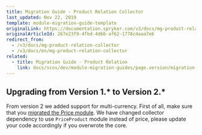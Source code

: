 ```yaml
---
title: Migration Guide - Product Relation Collector
last_updated: Nov 22, 2019
template: module-migration-guide-template
originalLink: https://documentation.spryker.com/v3/docs/mg-product-relation-collector
originalArticleId: 267e23f9-4fbd-4d66-af62-1778c4aaa7e6
redirect_from:
  - /v3/docs/mg-product-relation-collector
  - /v3/docs/en/mg-product-relation-collector
related:
  - title: Migration Guide - Product Relation
    link: docs/scos/dev/module-migration-guides/page.version/migration-guide-product-relation.html
---
```


## Upgrading from Version 1.* to Version 2.*

From version 2 we added support for multi-currency. First of all, make sure that you [migrated the Price module](/docs/scos/dev/module-migration-guides/{{page.version}}/migration-guide-price.html). We have changed collector dependency to use `PriceProduct` module instead of price, please update your code accordingly if you overwrote the core.

<!-- 
* [Learn more about Products in multi-store environment](https://documentation.spryker.com/v3/docs/product-store-relation-under-the-hood)-->

<!-- Last review date: Nov 23, 2017 by Aurimas Ličkus -->
